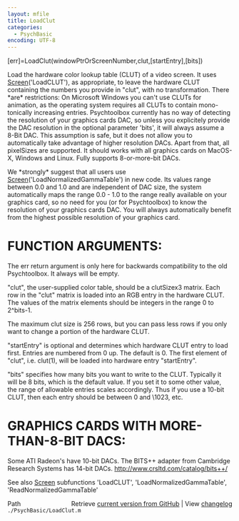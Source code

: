 ```yaml
---
layout: mfile
title: LoadClut
categories:
  - PsychBasic
encoding: UTF-8
---
```


[err]=LoadClut(windowPtrOrScreenNumber,clut,[startEntry],[bits])

Load the hardware color lookup table (CLUT) of a video screen. It uses
[Screen](/docs/Screen)('LoadCLUT'), as appropriate, to leave the hardware CLUT
containing the numbers you provide in "clut", with no transformation.
There \*are\* restrictions: On Microsoft Windows you can't use CLUTs for
animation, as the operating system requires all CLUTs to contain mono-
tonically increasing entries. Psychtoolbox currently has no way of
detecting the resolution of your graphics cards DAC, so unless you
explicitely provide the DAC resolution in the optional parameter 'bits',
it will always assume a 8-Bit DAC. This assumption is safe, but it does
not allow you to automatically take advantage of higher resolution DACs.
Apart from that, all pixelSizes are supported. It should works with all
graphics cards on MacOS-X, Windows and Linux. Fully supports 8-or-more-bit
DACs.

We \*strongly\* suggest that all users use [Screen](/docs/Screen)('LoadNormalizedGammaTable')
in new code. Its values range between 0.0 and 1.0 and are independent
of DAC size, the system automatically maps the range 0.0 - 1.0 to the
range really available on your graphics card, so no need for you (or for
Psychtoolbox) to know the resolution of your graphics cards DAC. You will
always automatically benefit from the highest possible resolution of your
graphics card.


# FUNCTION ARGUMENTS:

The err return argument is only here for backwards compatibility to
the old Psychtoolbox. It always will be empty.

"clut", the user-supplied color table, should be a clutSizex3 matrix.
Each row in the "clut" matrix is loaded into an RGB entry in the
hardware CLUT. The values of the matrix elements should be integers in
the range 0 to 2^bits-1.

The maximum clut size is 256 rows, but you can pass less rows if you only
want to change a portion of the hardware CLUT.

"startEntry" is optional and determines which hardware CLUT entry to
load first. Entries are numbered from 0 up. The default is 0. The first
element of "clut", i.e. clut(1), will be loaded into hardware entry
"startEntry".

"bits" specifies how many bits you want to write to the CLUT. Typically
it will be 8 bits, which is the default value. If you set it to
some other value, the range of allowable entries scales accordingly.
Thus if you use a 10-bit CLUT, then each entry should be between 0 and
\1023, etc.

# GRAPHICS CARDS WITH MORE-THAN-8-BIT DACS:

Some ATI Radeon's have 10-bit DACs. The BITS++ adapter from Cambridge
Research Systems has 14-bit DACs.
http://www.crsltd.com/catalog/bits++/

See also [Screen](/docs/Screen) subfunctions 'LoadCLUT', 'LoadNormalizedGammaTable',
'ReadNormalizedGammaTable'


<div class="code_header" style="text-align:right;">
  <span style="float:left;">Path&nbsp;&nbsp;</span> <span class="counter">Retrieve <a href=
  "https://raw.github.com/Psychtoolbox-3/Psychtoolbox-3/beta/./PsychBasic/LoadClut.m">current version from GitHub</a> | View <a href=
  "https://github.com/Psychtoolbox-3/Psychtoolbox-3/commits/beta/./PsychBasic/LoadClut.m">changelog</a></span>
</div>
<div class="code">
  <code>./PsychBasic/LoadClut.m</code>
</div>

